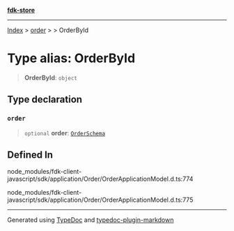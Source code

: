 [**fdk-store**](../../../README.md)
***

[Index](../../../API.md) > [order](../../README.md) > [<internal>](../README.md) > OrderById

# Type alias: OrderById

> **OrderById**: `object`

## Type declaration

### `order`

> `optional` **order**: [`OrderSchema`](type-alias.OrderSchema.md)

## Defined In

node\_modules/fdk-client-javascript/sdk/application/Order/OrderApplicationModel.d.ts:774

node\_modules/fdk-client-javascript/sdk/application/Order/OrderApplicationModel.d.ts:775

***
Generated using [TypeDoc](https://typedoc.org/) and [typedoc-plugin-markdown](https://www.npmjs.com/package/typedoc-plugin-markdown)
